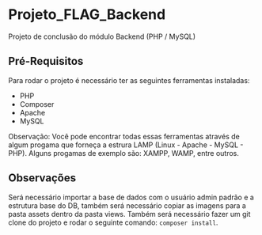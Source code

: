 # Projeto_FLAG_Backend
Projeto de conclusão do módulo Backend (PHP / MySQL)

## Pré-Requisitos
Para rodar o projeto é necessário ter as seguintes ferramentas instaladas:
- PHP
- Composer
- Apache
- MySQL

Observação: Você pode encontrar todas essas ferramentas através de algum progama que forneça a estrura LAMP (Linux - Apache - MySQL - PHP).
Alguns progamas de exemplo são: XAMPP, WAMP, entre outros.

## Observações
Será necessário importar a base de dados com o usuário admin padrão e a estrutura base do DB, também será necessário copiar as imagens
para a pasta assets dentro da pasta views. Também será necessário fazer um git clone do projeto e rodar o seguinte comando:
`composer install`.